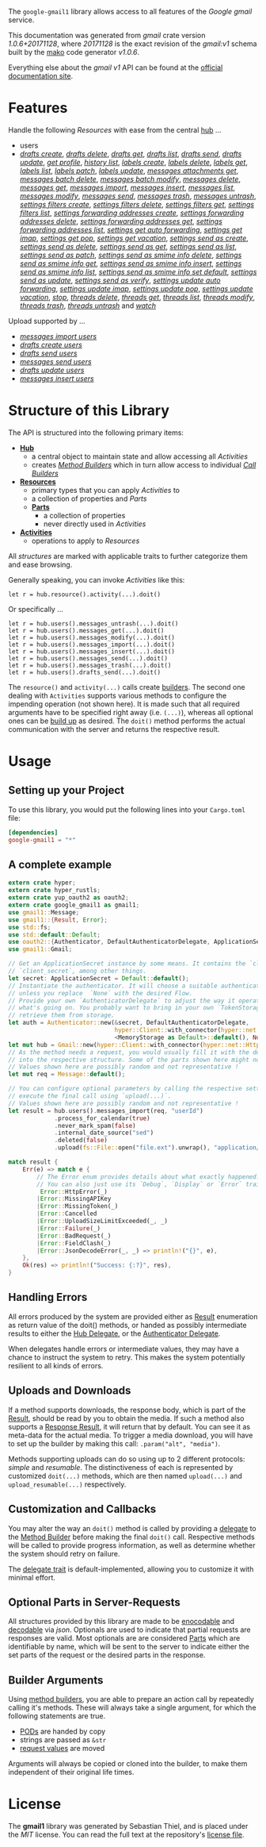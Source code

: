 <!---
DO NOT EDIT !
This file was generated automatically from 'src/mako/api/README.md.mako'
DO NOT EDIT !
-->
The `google-gmail1` library allows access to all features of the *Google gmail* service.

This documentation was generated from *gmail* crate version *1.0.6+20171128*, where *20171128* is the exact revision of the *gmail:v1* schema built by the [mako](http://www.makotemplates.org/) code generator *v1.0.6*.

Everything else about the *gmail* *v1* API can be found at the
[official documentation site](https://developers.google.com/gmail/api/).
# Features

Handle the following *Resources* with ease from the central [hub](https://docs.rs/google-gmail1/1.0.6+20171128/google_gmail1/struct.Gmail.html) ... 

* users
 * [*drafts create*](https://docs.rs/google-gmail1/1.0.6+20171128/google_gmail1/struct.UserDraftCreateCall.html), [*drafts delete*](https://docs.rs/google-gmail1/1.0.6+20171128/google_gmail1/struct.UserDraftDeleteCall.html), [*drafts get*](https://docs.rs/google-gmail1/1.0.6+20171128/google_gmail1/struct.UserDraftGetCall.html), [*drafts list*](https://docs.rs/google-gmail1/1.0.6+20171128/google_gmail1/struct.UserDraftListCall.html), [*drafts send*](https://docs.rs/google-gmail1/1.0.6+20171128/google_gmail1/struct.UserDraftSendCall.html), [*drafts update*](https://docs.rs/google-gmail1/1.0.6+20171128/google_gmail1/struct.UserDraftUpdateCall.html), [*get profile*](https://docs.rs/google-gmail1/1.0.6+20171128/google_gmail1/struct.UserGetProfileCall.html), [*history list*](https://docs.rs/google-gmail1/1.0.6+20171128/google_gmail1/struct.UserHistoryListCall.html), [*labels create*](https://docs.rs/google-gmail1/1.0.6+20171128/google_gmail1/struct.UserLabelCreateCall.html), [*labels delete*](https://docs.rs/google-gmail1/1.0.6+20171128/google_gmail1/struct.UserLabelDeleteCall.html), [*labels get*](https://docs.rs/google-gmail1/1.0.6+20171128/google_gmail1/struct.UserLabelGetCall.html), [*labels list*](https://docs.rs/google-gmail1/1.0.6+20171128/google_gmail1/struct.UserLabelListCall.html), [*labels patch*](https://docs.rs/google-gmail1/1.0.6+20171128/google_gmail1/struct.UserLabelPatchCall.html), [*labels update*](https://docs.rs/google-gmail1/1.0.6+20171128/google_gmail1/struct.UserLabelUpdateCall.html), [*messages attachments get*](https://docs.rs/google-gmail1/1.0.6+20171128/google_gmail1/struct.UserMessageAttachmentGetCall.html), [*messages batch delete*](https://docs.rs/google-gmail1/1.0.6+20171128/google_gmail1/struct.UserMessageBatchDeleteCall.html), [*messages batch modify*](https://docs.rs/google-gmail1/1.0.6+20171128/google_gmail1/struct.UserMessageBatchModifyCall.html), [*messages delete*](https://docs.rs/google-gmail1/1.0.6+20171128/google_gmail1/struct.UserMessageDeleteCall.html), [*messages get*](https://docs.rs/google-gmail1/1.0.6+20171128/google_gmail1/struct.UserMessageGetCall.html), [*messages import*](https://docs.rs/google-gmail1/1.0.6+20171128/google_gmail1/struct.UserMessageImportCall.html), [*messages insert*](https://docs.rs/google-gmail1/1.0.6+20171128/google_gmail1/struct.UserMessageInsertCall.html), [*messages list*](https://docs.rs/google-gmail1/1.0.6+20171128/google_gmail1/struct.UserMessageListCall.html), [*messages modify*](https://docs.rs/google-gmail1/1.0.6+20171128/google_gmail1/struct.UserMessageModifyCall.html), [*messages send*](https://docs.rs/google-gmail1/1.0.6+20171128/google_gmail1/struct.UserMessageSendCall.html), [*messages trash*](https://docs.rs/google-gmail1/1.0.6+20171128/google_gmail1/struct.UserMessageTrashCall.html), [*messages untrash*](https://docs.rs/google-gmail1/1.0.6+20171128/google_gmail1/struct.UserMessageUntrashCall.html), [*settings filters create*](https://docs.rs/google-gmail1/1.0.6+20171128/google_gmail1/struct.UserSettingFilterCreateCall.html), [*settings filters delete*](https://docs.rs/google-gmail1/1.0.6+20171128/google_gmail1/struct.UserSettingFilterDeleteCall.html), [*settings filters get*](https://docs.rs/google-gmail1/1.0.6+20171128/google_gmail1/struct.UserSettingFilterGetCall.html), [*settings filters list*](https://docs.rs/google-gmail1/1.0.6+20171128/google_gmail1/struct.UserSettingFilterListCall.html), [*settings forwarding addresses create*](https://docs.rs/google-gmail1/1.0.6+20171128/google_gmail1/struct.UserSettingForwardingAddresseCreateCall.html), [*settings forwarding addresses delete*](https://docs.rs/google-gmail1/1.0.6+20171128/google_gmail1/struct.UserSettingForwardingAddresseDeleteCall.html), [*settings forwarding addresses get*](https://docs.rs/google-gmail1/1.0.6+20171128/google_gmail1/struct.UserSettingForwardingAddresseGetCall.html), [*settings forwarding addresses list*](https://docs.rs/google-gmail1/1.0.6+20171128/google_gmail1/struct.UserSettingForwardingAddresseListCall.html), [*settings get auto forwarding*](https://docs.rs/google-gmail1/1.0.6+20171128/google_gmail1/struct.UserSettingGetAutoForwardingCall.html), [*settings get imap*](https://docs.rs/google-gmail1/1.0.6+20171128/google_gmail1/struct.UserSettingGetImapCall.html), [*settings get pop*](https://docs.rs/google-gmail1/1.0.6+20171128/google_gmail1/struct.UserSettingGetPopCall.html), [*settings get vacation*](https://docs.rs/google-gmail1/1.0.6+20171128/google_gmail1/struct.UserSettingGetVacationCall.html), [*settings send as create*](https://docs.rs/google-gmail1/1.0.6+20171128/google_gmail1/struct.UserSettingSendACreateCall.html), [*settings send as delete*](https://docs.rs/google-gmail1/1.0.6+20171128/google_gmail1/struct.UserSettingSendADeleteCall.html), [*settings send as get*](https://docs.rs/google-gmail1/1.0.6+20171128/google_gmail1/struct.UserSettingSendAGetCall.html), [*settings send as list*](https://docs.rs/google-gmail1/1.0.6+20171128/google_gmail1/struct.UserSettingSendAListCall.html), [*settings send as patch*](https://docs.rs/google-gmail1/1.0.6+20171128/google_gmail1/struct.UserSettingSendAPatchCall.html), [*settings send as smime info delete*](https://docs.rs/google-gmail1/1.0.6+20171128/google_gmail1/struct.UserSettingSendASmimeInfoDeleteCall.html), [*settings send as smime info get*](https://docs.rs/google-gmail1/1.0.6+20171128/google_gmail1/struct.UserSettingSendASmimeInfoGetCall.html), [*settings send as smime info insert*](https://docs.rs/google-gmail1/1.0.6+20171128/google_gmail1/struct.UserSettingSendASmimeInfoInsertCall.html), [*settings send as smime info list*](https://docs.rs/google-gmail1/1.0.6+20171128/google_gmail1/struct.UserSettingSendASmimeInfoListCall.html), [*settings send as smime info set default*](https://docs.rs/google-gmail1/1.0.6+20171128/google_gmail1/struct.UserSettingSendASmimeInfoSetDefaultCall.html), [*settings send as update*](https://docs.rs/google-gmail1/1.0.6+20171128/google_gmail1/struct.UserSettingSendAUpdateCall.html), [*settings send as verify*](https://docs.rs/google-gmail1/1.0.6+20171128/google_gmail1/struct.UserSettingSendAVerifyCall.html), [*settings update auto forwarding*](https://docs.rs/google-gmail1/1.0.6+20171128/google_gmail1/struct.UserSettingUpdateAutoForwardingCall.html), [*settings update imap*](https://docs.rs/google-gmail1/1.0.6+20171128/google_gmail1/struct.UserSettingUpdateImapCall.html), [*settings update pop*](https://docs.rs/google-gmail1/1.0.6+20171128/google_gmail1/struct.UserSettingUpdatePopCall.html), [*settings update vacation*](https://docs.rs/google-gmail1/1.0.6+20171128/google_gmail1/struct.UserSettingUpdateVacationCall.html), [*stop*](https://docs.rs/google-gmail1/1.0.6+20171128/google_gmail1/struct.UserStopCall.html), [*threads delete*](https://docs.rs/google-gmail1/1.0.6+20171128/google_gmail1/struct.UserThreadDeleteCall.html), [*threads get*](https://docs.rs/google-gmail1/1.0.6+20171128/google_gmail1/struct.UserThreadGetCall.html), [*threads list*](https://docs.rs/google-gmail1/1.0.6+20171128/google_gmail1/struct.UserThreadListCall.html), [*threads modify*](https://docs.rs/google-gmail1/1.0.6+20171128/google_gmail1/struct.UserThreadModifyCall.html), [*threads trash*](https://docs.rs/google-gmail1/1.0.6+20171128/google_gmail1/struct.UserThreadTrashCall.html), [*threads untrash*](https://docs.rs/google-gmail1/1.0.6+20171128/google_gmail1/struct.UserThreadUntrashCall.html) and [*watch*](https://docs.rs/google-gmail1/1.0.6+20171128/google_gmail1/struct.UserWatchCall.html)


Upload supported by ...

* [*messages import users*](https://docs.rs/google-gmail1/1.0.6+20171128/google_gmail1/struct.UserMessageImportCall.html)
* [*drafts create users*](https://docs.rs/google-gmail1/1.0.6+20171128/google_gmail1/struct.UserDraftCreateCall.html)
* [*drafts send users*](https://docs.rs/google-gmail1/1.0.6+20171128/google_gmail1/struct.UserDraftSendCall.html)
* [*messages send users*](https://docs.rs/google-gmail1/1.0.6+20171128/google_gmail1/struct.UserMessageSendCall.html)
* [*drafts update users*](https://docs.rs/google-gmail1/1.0.6+20171128/google_gmail1/struct.UserDraftUpdateCall.html)
* [*messages insert users*](https://docs.rs/google-gmail1/1.0.6+20171128/google_gmail1/struct.UserMessageInsertCall.html)



# Structure of this Library

The API is structured into the following primary items:

* **[Hub](https://docs.rs/google-gmail1/1.0.6+20171128/google_gmail1/struct.Gmail.html)**
    * a central object to maintain state and allow accessing all *Activities*
    * creates [*Method Builders*](https://docs.rs/google-gmail1/1.0.6+20171128/google_gmail1/trait.MethodsBuilder.html) which in turn
      allow access to individual [*Call Builders*](https://docs.rs/google-gmail1/1.0.6+20171128/google_gmail1/trait.CallBuilder.html)
* **[Resources](https://docs.rs/google-gmail1/1.0.6+20171128/google_gmail1/trait.Resource.html)**
    * primary types that you can apply *Activities* to
    * a collection of properties and *Parts*
    * **[Parts](https://docs.rs/google-gmail1/1.0.6+20171128/google_gmail1/trait.Part.html)**
        * a collection of properties
        * never directly used in *Activities*
* **[Activities](https://docs.rs/google-gmail1/1.0.6+20171128/google_gmail1/trait.CallBuilder.html)**
    * operations to apply to *Resources*

All *structures* are marked with applicable traits to further categorize them and ease browsing.

Generally speaking, you can invoke *Activities* like this:

```Rust,ignore
let r = hub.resource().activity(...).doit()
```

Or specifically ...

```ignore
let r = hub.users().messages_untrash(...).doit()
let r = hub.users().messages_get(...).doit()
let r = hub.users().messages_modify(...).doit()
let r = hub.users().messages_import(...).doit()
let r = hub.users().messages_insert(...).doit()
let r = hub.users().messages_send(...).doit()
let r = hub.users().messages_trash(...).doit()
let r = hub.users().drafts_send(...).doit()
```

The `resource()` and `activity(...)` calls create [builders][builder-pattern]. The second one dealing with `Activities` 
supports various methods to configure the impending operation (not shown here). It is made such that all required arguments have to be 
specified right away (i.e. `(...)`), whereas all optional ones can be [build up][builder-pattern] as desired.
The `doit()` method performs the actual communication with the server and returns the respective result.

# Usage

## Setting up your Project

To use this library, you would put the following lines into your `Cargo.toml` file:

```toml
[dependencies]
google-gmail1 = "*"
```

## A complete example

```Rust
extern crate hyper;
extern crate hyper_rustls;
extern crate yup_oauth2 as oauth2;
extern crate google_gmail1 as gmail1;
use gmail1::Message;
use gmail1::{Result, Error};
use std::fs;
use std::default::Default;
use oauth2::{Authenticator, DefaultAuthenticatorDelegate, ApplicationSecret, MemoryStorage};
use gmail1::Gmail;

// Get an ApplicationSecret instance by some means. It contains the `client_id` and 
// `client_secret`, among other things.
let secret: ApplicationSecret = Default::default();
// Instantiate the authenticator. It will choose a suitable authentication flow for you, 
// unless you replace  `None` with the desired Flow.
// Provide your own `AuthenticatorDelegate` to adjust the way it operates and get feedback about 
// what's going on. You probably want to bring in your own `TokenStorage` to persist tokens and
// retrieve them from storage.
let auth = Authenticator::new(&secret, DefaultAuthenticatorDelegate,
                              hyper::Client::with_connector(hyper::net::HttpsConnector::new(hyper_rustls::TlsClient::new())),
                              <MemoryStorage as Default>::default(), None);
let mut hub = Gmail::new(hyper::Client::with_connector(hyper::net::HttpsConnector::new(hyper_rustls::TlsClient::new())), auth);
// As the method needs a request, you would usually fill it with the desired information
// into the respective structure. Some of the parts shown here might not be applicable !
// Values shown here are possibly random and not representative !
let mut req = Message::default();

// You can configure optional parameters by calling the respective setters at will, and
// execute the final call using `upload(...)`.
// Values shown here are possibly random and not representative !
let result = hub.users().messages_import(req, "userId")
             .process_for_calendar(true)
             .never_mark_spam(false)
             .internal_date_source("sed")
             .deleted(false)
             .upload(fs::File::open("file.ext").unwrap(), "application/octet-stream".parse().unwrap());

match result {
    Err(e) => match e {
        // The Error enum provides details about what exactly happened.
        // You can also just use its `Debug`, `Display` or `Error` traits
         Error::HttpError(_)
        |Error::MissingAPIKey
        |Error::MissingToken(_)
        |Error::Cancelled
        |Error::UploadSizeLimitExceeded(_, _)
        |Error::Failure(_)
        |Error::BadRequest(_)
        |Error::FieldClash(_)
        |Error::JsonDecodeError(_, _) => println!("{}", e),
    },
    Ok(res) => println!("Success: {:?}", res),
}

```
## Handling Errors

All errors produced by the system are provided either as [Result](https://docs.rs/google-gmail1/1.0.6+20171128/google_gmail1/enum.Result.html) enumeration as return value of 
the doit() methods, or handed as possibly intermediate results to either the 
[Hub Delegate](https://docs.rs/google-gmail1/1.0.6+20171128/google_gmail1/trait.Delegate.html), or the [Authenticator Delegate](https://docs.rs/yup-oauth2/*/yup_oauth2/trait.AuthenticatorDelegate.html).

When delegates handle errors or intermediate values, they may have a chance to instruct the system to retry. This 
makes the system potentially resilient to all kinds of errors.

## Uploads and Downloads
If a method supports downloads, the response body, which is part of the [Result](https://docs.rs/google-gmail1/1.0.6+20171128/google_gmail1/enum.Result.html), should be
read by you to obtain the media.
If such a method also supports a [Response Result](https://docs.rs/google-gmail1/1.0.6+20171128/google_gmail1/trait.ResponseResult.html), it will return that by default.
You can see it as meta-data for the actual media. To trigger a media download, you will have to set up the builder by making
this call: `.param("alt", "media")`.

Methods supporting uploads can do so using up to 2 different protocols: 
*simple* and *resumable*. The distinctiveness of each is represented by customized 
`doit(...)` methods, which are then named `upload(...)` and `upload_resumable(...)` respectively.

## Customization and Callbacks

You may alter the way an `doit()` method is called by providing a [delegate](https://docs.rs/google-gmail1/1.0.6+20171128/google_gmail1/trait.Delegate.html) to the 
[Method Builder](https://docs.rs/google-gmail1/1.0.6+20171128/google_gmail1/trait.CallBuilder.html) before making the final `doit()` call. 
Respective methods will be called to provide progress information, as well as determine whether the system should 
retry on failure.

The [delegate trait](https://docs.rs/google-gmail1/1.0.6+20171128/google_gmail1/trait.Delegate.html) is default-implemented, allowing you to customize it with minimal effort.

## Optional Parts in Server-Requests

All structures provided by this library are made to be [enocodable](https://docs.rs/google-gmail1/1.0.6+20171128/google_gmail1/trait.RequestValue.html) and 
[decodable](https://docs.rs/google-gmail1/1.0.6+20171128/google_gmail1/trait.ResponseResult.html) via *json*. Optionals are used to indicate that partial requests are responses 
are valid.
Most optionals are are considered [Parts](https://docs.rs/google-gmail1/1.0.6+20171128/google_gmail1/trait.Part.html) which are identifiable by name, which will be sent to 
the server to indicate either the set parts of the request or the desired parts in the response.

## Builder Arguments

Using [method builders](https://docs.rs/google-gmail1/1.0.6+20171128/google_gmail1/trait.CallBuilder.html), you are able to prepare an action call by repeatedly calling it's methods.
These will always take a single argument, for which the following statements are true.

* [PODs][wiki-pod] are handed by copy
* strings are passed as `&str`
* [request values](https://docs.rs/google-gmail1/1.0.6+20171128/google_gmail1/trait.RequestValue.html) are moved

Arguments will always be copied or cloned into the builder, to make them independent of their original life times.

[wiki-pod]: http://en.wikipedia.org/wiki/Plain_old_data_structure
[builder-pattern]: http://en.wikipedia.org/wiki/Builder_pattern
[google-go-api]: https://github.com/google/google-api-go-client

# License
The **gmail1** library was generated by Sebastian Thiel, and is placed 
under the *MIT* license.
You can read the full text at the repository's [license file][repo-license].

[repo-license]: https://github.com/Byron/google-apis-rsblob/master/LICENSE.md
